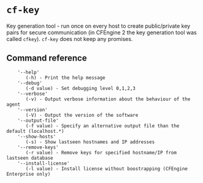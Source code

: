 # `cf-key`

Key generation tool - run once on every host to create public/private key pairs for secure communication (in CFEngine 2 the key generation tool was called `cfkey`). `cf-key` does not keep any promises. 

## Command reference

        '--help'
           (-h) - Print the help message
        '--debug'
           (-d value) - Set debugging level 0,1,2,3
        '--verbose'
           (-v) - Output verbose information about the behaviour of the agent
        '--version'
           (-V) - Output the version of the software
        '--output-file'
           (-f value) - Specify an alternative output file than the default (localhost.*)
        '--show-hosts'
           (-s) - Show lastseen hostnames and IP addresses
        '--remove-keys'
           (-r value) - Remove keys for specified hostname/IP from lastseen database 
        '--install-license'
           (-l value) - Install license without boostrapping (CFEngine Enterprise only)
